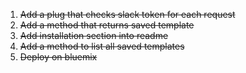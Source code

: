 1. ~~Add a plug that checks slack token for each request~~
2. ~~Add a method that returns saved template~~
3. ~~Add installation section into readme~~
4. ~~Add a method to list all saved templates~~
5. ~~Deploy on bluemix~~
